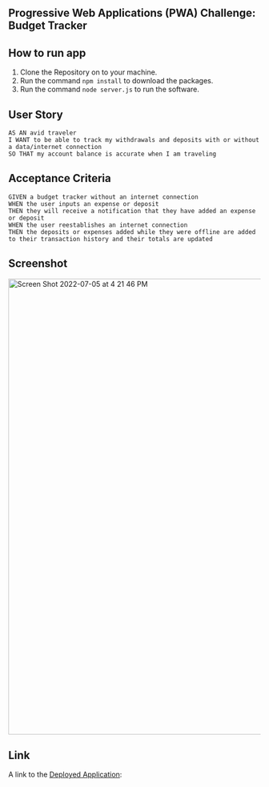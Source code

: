 ## Progressive Web Applications (PWA) Challenge: Budget Tracker 

## How to run app
1. Clone the Repository on to your machine.
2. Run the command ```npm install``` to download the packages.
3. Run the command ```node server.js``` to run the software.

## User Story
```
AS AN avid traveler
I WANT to be able to track my withdrawals and deposits with or without a data/internet connection
SO THAT my account balance is accurate when I am traveling
```

## Acceptance Criteria
```
GIVEN a budget tracker without an internet connection
WHEN the user inputs an expense or deposit
THEN they will receive a notification that they have added an expense or deposit
WHEN the user reestablishes an internet connection
THEN the deposits or expenses added while they were offline are added to their transaction history and their totals are updated
```

## Screenshot
<img width="910" alt="Screen Shot 2022-07-05 at 4 21 46 PM" src="https://user-images.githubusercontent.com/99158580/177420991-1767a07c-9f90-4ce1-910a-be1e7d83013c.png">


## Link

A link to the [Deployed Application]():
```

```
